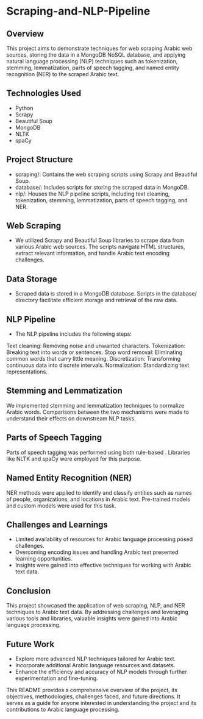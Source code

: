 # Scraping-and-NLP-Pipeline
## Overview
This project aims to demonstrate techniques for web scraping Arabic web sources, storing the data in a MongoDB NoSQL database, and applying natural language processing (NLP) techniques such as tokenization, stemming, lemmatization, parts of speech tagging, and named entity recognition (NER) to the scraped Arabic text.

## Technologies Used
- Python
- Scrapy
- Beautiful Soup
- MongoDB
- NLTK
- spaCy
## Project Structure
- scraping/: Contains the web scraping scripts using Scrapy and Beautiful Soup.
- database/: Includes scripts for storing the scraped data in MongoDB.
- nlp/: Houses the NLP pipeline scripts, including text cleaning, tokenization, stemming, lemmatization, parts of speech tagging, and NER.
## Web Scraping
- We utilized Scrapy and Beautiful Soup libraries to scrape data from various Arabic web sources. The scripts navigate HTML structures, extract relevant information, and handle Arabic text encoding challenges.

## Data Storage
- Scraped data is stored in a MongoDB database. Scripts in the database/ directory facilitate efficient storage and retrieval of the raw data.

## NLP Pipeline
- The NLP pipeline includes the following steps:

Text cleaning: Removing noise and unwanted characters.
Tokenization: Breaking text into words or sentences.
Stop word removal: Eliminating common words that carry little meaning.
Discretization: Transforming continuous data into discrete intervals.
Normalization: Standardizing text representations.
## Stemming and Lemmatization
We implemented stemming and lemmatization techniques to normalize Arabic words. Comparisons between the two mechanisms were made to understand their effects on downstream NLP tasks.

## Parts of Speech Tagging
Parts of speech tagging was performed using both rule-based . Libraries like NLTK and spaCy were employed for this purpose.

## Named Entity Recognition (NER)
NER methods were applied to identify and classify entities such as names of people, organizations, and locations in Arabic text. Pre-trained models and custom models were used for this task.

## Challenges and Learnings
- Limited availability of resources for Arabic language processing posed challenges.
- Overcoming encoding issues and handling Arabic text presented learning opportunities.
- Insights were gained into effective techniques for working with Arabic text data.
## Conclusion
This project showcased the application of web scraping, NLP, and NER techniques to Arabic text data. By addressing challenges and leveraging various tools and libraries, valuable insights were gained into Arabic language processing.

## Future Work
- Explore more advanced NLP techniques tailored for Arabic text.
- Incorporate additional Arabic language resources and datasets.
- Enhance the efficiency and accuracy of NLP models through further experimentation and fine-tuning.
  
This README provides a comprehensive overview of the project, its objectives, methodologies, challenges faced, and future directions. It serves as a guide for anyone interested in understanding the project and its contributions to Arabic language processing.
